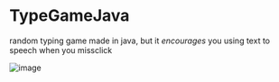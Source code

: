 # TypeGameJava


random typing game made in java, but it *encourages* you using text to speech when you missclick


![image](https://i.ibb.co/TwH7y0Q/image.png)
